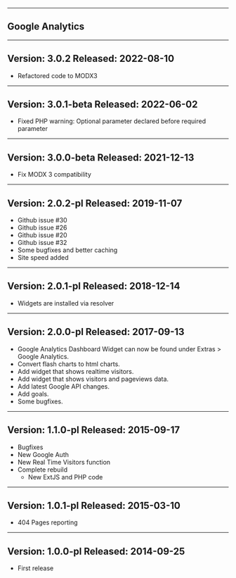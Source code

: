 ----------------------
Google Analytics
----------------------

----------------------
Version: 3.0.2
Released: 2022-08-10
----------------------
- Refactored code to MODX3

----------------------
Version: 3.0.1-beta
Released: 2022-06-02
----------------------
- Fixed PHP warning: Optional parameter declared before required parameter

----------------------
Version: 3.0.0-beta
Released: 2021-12-13
----------------------
- Fix MODX 3 compatibility

----------------------
Version: 2.0.2-pl
Released: 2019-11-07
----------------------
- Github issue #30
- Github issue #26
- Github issue #20
- Github issue #32
- Some bugfixes and better caching
- Site speed added

----------------------
Version: 2.0.1-pl
Released: 2018-12-14
----------------------
- Widgets are installed via resolver

----------------------
Version: 2.0.0-pl
Released: 2017-09-13
----------------------
- Google Analytics Dashboard Widget can now be found under Extras > Google Analytics.
- Convert flash charts to html charts.
- Add widget that shows realtime visitors.
- Add widget that shows visitors and pageviews data.
- Add latest Google API changes.
- Add goals.
- Some bugfixes.

----------------------
Version: 1.1.0-pl
Released: 2015-09-17
----------------------
- Bugfixes
- New Google Auth
- New Real Time Visitors function
- Complete rebuild
    - New ExtJS and PHP code

----------------------
Version: 1.0.1-pl
Released: 2015-03-10
----------------------
- 404 Pages reporting

----------------------
Version: 1.0.0-pl
Released: 2014-09-25
----------------------
- First release
